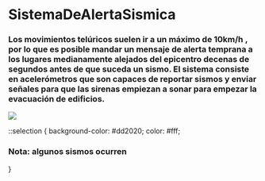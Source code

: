 # SistemaDeAlertaSismica
### Los movimientos telúricos suelen ir a un máximo de 10km/h , por lo que es posible mandar un mensaje de alerta temprana a los lugares medianamente alejados del epicentro decenas de segundos antes de que suceda un sismo. El sistema consiste en acelerómetros que son capaces de reportar sismos y enviar señales para que las sirenas empiezan a sonar para empezar la evacuación de edificios.
<p>
<img align=center src="https://upload.wikimedia.org/wikipedia/commons/thumb/2/29/Love_wave.svg/250px-Love_wave.svg.png" />
</p>

::selection {
	background-color: #dd2020;
	color: #fff;
  ### Nota: algunos sismos ocurren 
}
  
  
